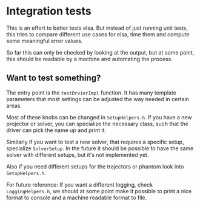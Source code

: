 # Integration tests

This is an effort to better tests elsa. But instead of just running unit tests,
this tries to compare different use cases for elsa, time them and compute
some meaningful error values.

So far this can only be checked by looking at the output, but at some point,
this should be readable by a machine and automating the process.

## Want to test something?

The entry point is the `testDrvierImpl` function. It has many template parameters
that most settings can be adjusted the way needed in certain areas.

Most of these knobs can be changed in `SetupHelpers.h`. If you have a new projector or solver,
you can specialize the necessary class, such that the driver can pick the name up and print it.

Similarly if you want to test a new solver, that requires a specific setup, specialize
`SolverSetup`. In the future it should be possible to have the same solver with different
setups, but it's not implemented yet.

Also if you need different setups for the trajectors or phantom look into `SetupHelpers.h`.

For future reference: If you want a different logging, check `LoggingHelpers.h`, we should
at some point make it possible to print a nice format to console and a machine readable format
to file.


